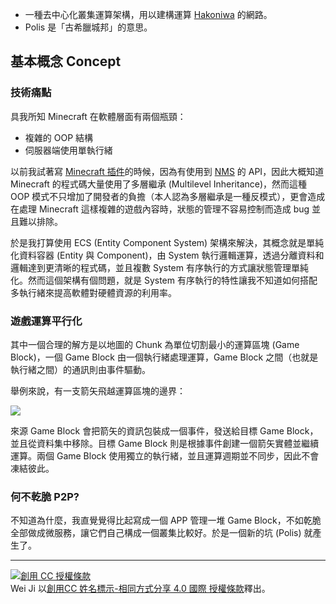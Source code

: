 - 一種去中心化叢集運算架構，用以建構運算 [Hakoniwa](#Project:Hakoniwa) 的網路。
- Polis 是「古希臘城邦」的意思。

## 基本概念 Concept

### 技術痛點

具我所知 Minecraft 在軟體層面有兩個瓶頸：
- 複雜的 OOP 結構
- 伺服器端使用單執行緒

以前我試著寫 [Minecraft 插件](<#Project:SyntheticEmpire>)的時候，因為有使用到 [NMS](#NMS) 的 API，因此大概知道 Minecraft 的程式碼大量使用了多層繼承 (Multilevel Inheritance)，然而這種 OOP 模式不只增加了開發者的負擔（本人認為多層繼承是一種反模式），更會造成在處理 Minecraft 這樣複雜的遊戲內容時，狀態的管理不容易控制而造成 bug 並且難以排除。

於是我打算使用 ECS (Entity Component System) 架構來解決，其概念就是單純化資料容器 (Entity 與 Component)，由 System 執行邏輯運算，透過分離資料和邏輯達到更清晰的程式碼，並且複數 System 有序執行的方式讓狀態管理單純化。然而這個架構有個問題，就是 System 有序執行的特性讓我不知道如何搭配多執行緒來提高軟體對硬體資源的利用率。

### 遊戲運算平行化

其中一個合理的解方是以地圖的 Chunk 為單位切割最小的運算區塊 (Game Block)，一個 Game Block 由一個執行緒處理運算，Game Block 之間（也就是執行緒之間）的通訊則由事件驅動。

舉例來說，有一支箭矢飛越運算區塊的邊界：

![](#01_chunk-roaming.webp)

來源 Game Block 會把箭矢的資訊包裝成一個事件，發送給目標 Game Block，並且從資料集中移除。目標 Game Block 則是根據事件創建一個箭矢實體並繼續運算。兩個 Game Block 使用獨立的執行緒，並且運算週期並不同步，因此不會凍結彼此。

### 何不乾脆 P2P?

不知道為什麼，我直覺覺得比起寫成一個 APP 管理一堆 Game Block，不如乾脆全部做成微服務，讓它們自己構成一個叢集比較好。於是一個新的坑 (Polis) 就產生了。

---

[![創用 CC 授權條款](https://i.creativecommons.org/l/by-sa/4.0/88x31.png)](http://creativecommons.org/licenses/by-sa/4.0/)  
Wei Ji 以[創用CC 姓名標示-相同方式分享 4.0 國際 授權條款](http://creativecommons.org/licenses/by-sa/4.0/)釋出。